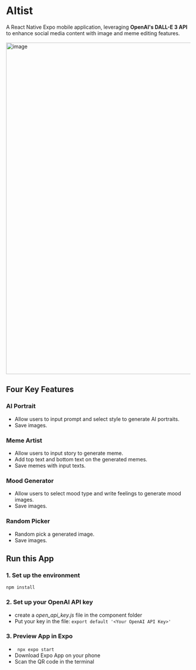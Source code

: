 # AItist
A React Native Expo mobile application, leveraging **OpenAI's DALL-E 3 API** to enhance social media content with image and meme editing features. <br><br>
<img width="905" alt="image" src="https://github.com/nnanwang/AItist/assets/74788199/654c4b5d-6557-4faf-b9ef-2b75a774218f">


## Four Key Features
### AI Portrait 
- Allow users to input prompt and select style to generate AI portraits.
- Save images.


### Meme Artist
- Allow users to input story to generate meme.
- Add top text and bottom text on the generated memes.
- Save memes with input texts.

### Mood Generator
- Allow users to select mood type and write feelings to generate mood images.
- Save images.

### Random Picker
- Random pick a generated image.
- Save images.

## Run this App
### 1. Set up the environment
```npm install```

### 2. Set up your OpenAI API key
- create a *open_api_key.js* file in the component folder
- Put your key in the file: ```export default '<Your OpenAI API Key>'```

### 3. Preview App in Expo 
- ``` npx expo start```
- Download Expo App on your phone
- Scan the QR code in the terminal







